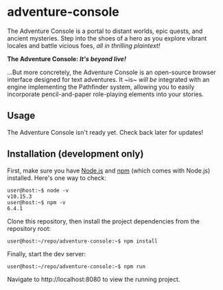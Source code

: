 # adventure-console

The Adventure Console is a portal to distant worlds, epic quests, and ancient
mysteries. Step into the shoes of a hero as you explore vibrant locales and
battle vicious foes, _all in thrilling plaintext!_

**The Adventure Console: _It's beyond live!_**

...But more concretely, the Adventure Console is an open-source browser interface
designed for text adventures. It ~is~ _will be_ integrated with an engine implementing
the Pathfinder system, allowing you to easily incorporate pencil-and-paper role-playing
elements into your stories.

## Usage

The Adventure Console isn't ready yet. Check back later for updates!

## Installation (development only)

First, make sure you have [Node.js] and [npm] (which comes with Node.js) installed. Here's one way to check:
``` console
user@host:~$ node -v
v10.15.3
user@host:~$ npm -v
6.4.1
```
Clone this repository, then install the project dependencies from the repository root:
``` console
user@host:~/repo/adventure-console:~$ npm install
```
Finally, start the dev server:
``` console
user@host:~/repo/adventure-console:~$ npm run
```
Navigate to http://localhost:8080 to view the running project.

[Node.js]: https://nodejs.org/
[npm]: https://www.npmjs.com/
